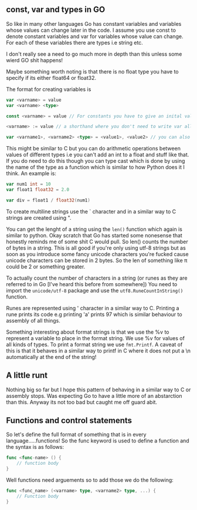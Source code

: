 ## const, var and types in GO

So like in many other languages Go has constant variables and variables whose values can change later in the code. I assume you use const to denote constant variables and var for variables whose value can change. For each of these variables there are types i.e string etc.

I don't really see a need to go much more in depth than this unless some wierd GO shit happens!

Maybe something worth noting is that there is no float type you have to specify if its either float64 or float32.

The format for creating variables is

```go
var <varname> = value
var <varname> <type>

const <varname> = value // For constants you have to give an inital value

<varname> := value // a shorthand where you don't need to write var all the time

var <varname1>, <varname2> <type> = <value1>, <value2> // you can also define multiple variables in one line and this can have the different variations shown above
```

This might be similar to C but you can do arithmetic operations between values of different types i.e you can't add an int to a float and stuff like that. If you do need to do this though you can type cast which is done by using the name of the type as a function which is similar to how Python does it I think. An example is:

```go
var num1 int = 10
var float1 float32 = 2.0

var div = float1 / float32(num1)
```

To create multiline strings use the ` character and in a similar way to C strings are created using ".

You can get the lenght of a string using the `len()` function which again is similar to python. Okay scratch that Go has started some nonesense that honestly reminds me of some shit C would pull. So len() counts the number of bytes in a string. This is all good if you're only using utf-8 strings but as soon as you introduce some fancy unicode characters you're fucked cause unicode characters can be stored in 2 bytes. So the len of something like π could be 2 or something greater.

To actually count the number of characters in a string (or runes as they are referred to in Go [I've heard this before from somewhere]) You need to import the `unicode/utf-8` package and use the `utf8.RuneCountInString()` function.

Runes are represented using ' character in a similar way to C. Printing a rune prints its code e.g printing 'a' prints 97 which is similar behaviour to assembly of all things.

Something interesting about format strings is that we use the %v to represent a variable to place in the format string. We use %v for values of all kinds of types. To print a format string we use `fmt.Printf`. A caveat of this is that it behaves in a similar way to printf in C where it does not put a \n automatically at the end of the string!

## A little runt

Nothing big so far but I hope this pattern of behaving in a similar way to C or assembly stops. Was expecting Go to have a little more of an abstarction than this. Anyway its not too bad but caught me off guard abit.

## Functions and control statements

So let's define the full format of something that is in every language.....functions! So the func keyword is used to define a function and the syntax is as follows:

```go
func <func-name> () {
    // function body
}
```

Well functions need arguements so to add those we do the following:

```go
func <func_name> (<varname> type, <varname2> type, ...) {
    // Function body
}
```



